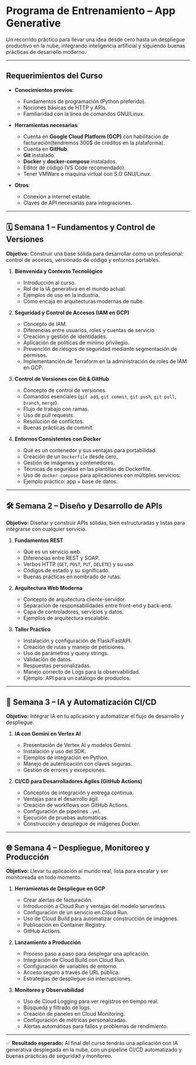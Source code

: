 # Programa de Entrenamiento – App Generative

Un recorrido práctico para llevar una idea desde cero hasta un despliegue productivo en la nube, integrando inteligencia artificial y siguiendo buenas prácticas de desarrollo moderno.

---

## Requerimientos del Curso

- **Conocimientos previos**:  
  - Fundamentos de programación (Python preferido).  
  - Nociones básicas de HTTP y APIs.  
  - Familiaridad con la línea de comandos GNU/Linux.  

- **Herramientas necesarias**:  
  - Cuenta en **Google Cloud Platform (GCP)** con habilitación de facturación(tendremos 300$ de créditos en la plataforma).  
  - Cuenta en **GitHub**.  
  - **Git** instalado.  
  - **Docker** y **docker-compose** instalados.  
  - Editor de código (VS Code recomendado).
  - Tener VMWare o maquina virtual con S.O GNU/Linux.

- **Otros**:  
  - Conexión a internet estable.  
  - Claves de API necesarias para integraciones.  

---

## 🗓 Semana 1 – Fundamentos y Control de Versiones

**Objetivo:** Construir una base sólida para desarrollar como un profesional: control de accesos, versionado de código y entornos portables.

1. **Bienvenida y Contexto Tecnológico**  
   - Introducción al curso.  
   - Rol de la IA generativa en el mundo actual.  
   - Ejemplos de uso en la industria.  
   - Cómo encaja en arquitecturas modernas de nube.  

2. **Seguridad y Control de Accesos (IAM en GCP)**  
   - Concepto de IAM.  
   - Diferencias entre usuarios, roles y cuentas de servicio.  
   - Creación y gestión de identidades.  
   - Aplicación de políticas de mínimo privilegio.  
   - Prevención de riesgos de seguridad mediante segmentación de permisos.
   - Implementanción de Terraform en la administración de roles de IAM en GCP.

3. **Control de Versiones con Git & GitHub**  
   - Concepto de control de versiones.  
   - Comandos esenciales (`git add`, `git commit`, `git push`, `git pull`, `branch`, `merge`).  
   - Flujo de trabajo con ramas.  
   - Uso de pull requests.
   - Resolución de conflictos.
   - Buenas prácticas de commit.

4. **Entornos Consistentes con Docker**  
   - Qué es un contenedor y sus ventajas para portabilidad.  
   - Creación de un `Dockerfile` desde cero.  
   - Gestión de imágenes y contenedores.
   - Técnicas de seguridad en las plantillas de Dockerfile.
   - Uso de `docker-compose` para aplicaciones con múltiples servicios.  
   - Ejemplo práctico: app + base de datos. 

---

## 🛠 Semana 2 – Diseño y Desarrollo de APIs

**Objetivo:** Diseñar y construir APIs sólidas, bien estructuradas y listas para integrarse con cualquier servicio.

1. **Fundamentos REST**  
   - Qué es un servicio web.  
   - Diferencias entre REST y SOAP.  
   - Verbos HTTP (`GET`, `POST`, `PUT`, `DELETE`) y su uso.  
   - Códigos de estado y su significado.  
   - Buenas prácticas en nombrado de rutas.  

2. **Arquitectura Web Moderna**  
   - Concepto de arquitectura cliente-servidor.  
   - Separación de responsabilidades entre front-end y back-end.  
   - Capa de controladores, servicios y datos.  
   - Ejemplos de arquitectura escalable.  

3. **Taller Práctico**  
   - Instalación y configuración de Flask/FastAPI.  
   - Creación de rutas y manejo de peticiones.  
   - Uso de parámetros y query strings.  
   - Validación de datos.  
   - Respuestas personalizadas.
   - Manejo correcto de Logs para la observabilidad.
   - Ejemplo: API para un catálogo de productos.  

---

## 🤖 Semana 3 – IA y Automatización CI/CD

**Objetivo:** Integrar IA en tu aplicación y automatizar el flujo de desarrollo y despliegue.

1. **IA con Gemini en Vertex AI**  
   - Presentación de Vertex AI y modelos Gemini.  
   - Instalación y uso del SDK.  
   - Ejemplos de integración en Python.  
   - Manejo de autenticación con claves seguras.  
   - Gestión de errores y excepciones.  

2. **CI/CD para Desarrolladores Ágiles (GitHub Actions)**  
   - Conceptos de integración y entrega continua.  
   - Ventajas para el desarrollo ágil.  
   - Creación de workflows con GitHub Actions.  
   - Configuración de pipelines `.yml`.  
   - Ejecución de pruebas automáticas.  
   - Construcción y despliegue de imágenes Docker.  

---

## 🌐 Semana 4 – Despliegue, Monitoreo y Producción

**Objetivo:** Llevar tu aplicación al mundo real, lista para escalar y ser monitoreada en todo momento.

1. **Herramientas de Despliegue en GCP**
   - Crear alertas de facturación.
   - Introducción a Cloud Run y ventajas del modelo serverless.  
   - Configuración de un servicio en Cloud Run.  
   - Uso de Cloud Build para automatizar construcción de imágenes.  
   - Publicación en Container Registry.  
   - GitHub Actions.  

3. **Lanzamiento a Producción**  
   - Proceso paso a paso para desplegar una aplicación.  
   - Integración de Cloud Build con Cloud Run.  
   - Configuración de variables de entorno.  
   - Acceso seguro a través de URL pública.  
   - Estrategias de despliegue sin interrupciones.  

4. **Monitoreo y Observabilidad**  
   - Uso de Cloud Logging para ver registros en tiempo real.  
   - Búsqueda y filtrado de logs.  
   - Creación de paneles en Cloud Monitoring.  
   - Configuración de métricas personalizadas.  
   - Alertas automáticas para fallos y problemas de rendimiento.  

---

✅ **Resultado esperado:** Al final del curso tendrás una aplicación con IA generativa desplegada en la nube, con un pipeline CI/CD automatizado y buenas prácticas de seguridad y monitoreo.
